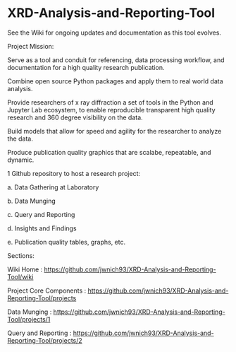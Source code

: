 # XRD-Analysis-and-Reporting-Tool

See the Wiki for ongoing updates and documentation as this tool evolves.

Project Mission: 

Serve as a tool and conduit for referencing, data processing workflow, and documentation for a high quality research publication.

Combine open source Python packages and apply them to real world data analysis.

Provide researchers of x ray diffraction a set of tools in the Python and Jupyter Lab ecosystem, to enable reproducible transparent high quality research and 360 degree visibility on the data.  

Build models that allow for speed and agility for the researcher to analyze the data.

Produce publication quality graphics that are scalabe, repeatable, and dynamic.

1 Github repository to host a research project:

a. Data Gathering at Laboratory

b. Data Munging

c. Query and Reporting

d. Insights and Findings

e. Publication quality tables, graphs, etc.


Sections:

Wiki Home : https://github.com/jwnich93/XRD-Analysis-and-Reporting-Tool/wiki 

Project Core Components : https://github.com/jwnich93/XRD-Analysis-and-Reporting-Tool/projects 

Data Munging : https://github.com/jwnich93/XRD-Analysis-and-Reporting-Tool/projects/1 

Query and Reporting : https://github.com/jwnich93/XRD-Analysis-and-Reporting-Tool/projects/2 
